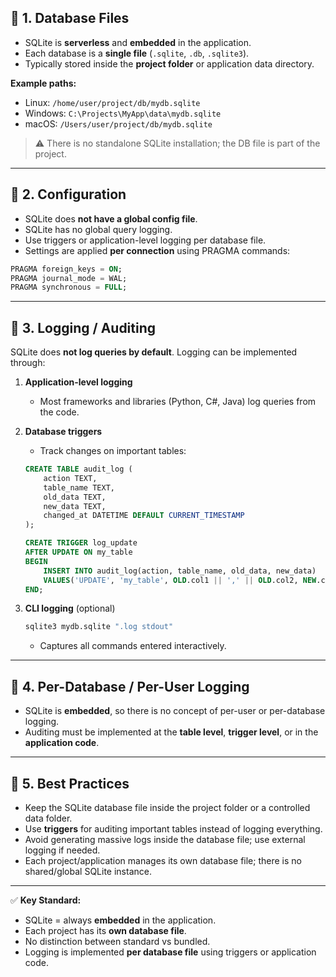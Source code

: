 ## 🔹 1. Database Files

* SQLite is **serverless** and **embedded** in the application.
* Each database is a **single file** (`.sqlite`, `.db`, `.sqlite3`).
* Typically stored inside the **project folder** or application data directory.

**Example paths:**

* Linux: `/home/user/project/db/mydb.sqlite`
* Windows: `C:\Projects\MyApp\data\mydb.sqlite`
* macOS: `/Users/user/project/db/mydb.sqlite`

> ⚠️ There is no standalone SQLite installation; the DB file is part of the project.

---

## 🔹 2. Configuration

* SQLite does **not have a global config file**.
* SQLite has no global query logging.
* Use triggers or application-level logging per database file.
* Settings are applied **per connection** using PRAGMA commands:

```sql
PRAGMA foreign_keys = ON;
PRAGMA journal_mode = WAL;
PRAGMA synchronous = FULL;
```

---

## 🔹 3. Logging / Auditing

SQLite does **not log queries by default**. Logging can be implemented through:

1. **Application-level logging**

   * Most frameworks and libraries (Python, C#, Java) log queries from the code.

2. **Database triggers**

   * Track changes on important tables:

   ```sql
   CREATE TABLE audit_log (
       action TEXT,
       table_name TEXT,
       old_data TEXT,
       new_data TEXT,
       changed_at DATETIME DEFAULT CURRENT_TIMESTAMP
   );

   CREATE TRIGGER log_update
   AFTER UPDATE ON my_table
   BEGIN
       INSERT INTO audit_log(action, table_name, old_data, new_data)
       VALUES('UPDATE', 'my_table', OLD.col1 || ',' || OLD.col2, NEW.col1 || ',' || NEW.col2);
   END;
   ```

3. **CLI logging** (optional)

   ```bash
   sqlite3 mydb.sqlite ".log stdout"
   ```

   * Captures all commands entered interactively.

---

## 🔹 4. Per-Database / Per-User Logging

* SQLite is **embedded**, so there is no concept of per-user or per-database logging.
* Auditing must be implemented at the **table level**, **trigger level**, or in the **application code**.

---

## 🔹 5. Best Practices

* Keep the SQLite database file inside the project folder or a controlled data folder.
* Use **triggers** for auditing important tables instead of logging everything.
* Avoid generating massive logs inside the database file; use external logging if needed.
* Each project/application manages its own database file; there is no shared/global SQLite instance.

---

✅ **Key Standard:**

* SQLite = always **embedded** in the application.
* Each project has its **own database file**.
* No distinction between standard vs bundled.
* Logging is implemented **per database file** using triggers or application code.
